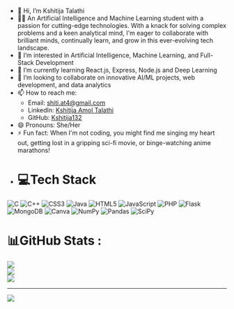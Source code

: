 - 👋 Hi, I’m Kshitija Talathi
- 👩‍🎓 An Artificial Intelligence and Machine Learning student with a passion for cutting-edge technologies. With a knack for solving complex problems and a keen analytical mind, I'm eager to collaborate with brilliant minds, continually learn, and grow in this ever-evolving tech landscape.
- 👀 I’m interested in Artificial Intelligence, Machine Learning, and Full-Stack Development
- 🌱 I’m currently learning React.js, Express, Node.js and Deep Learning
- 💞️ I’m looking to collaborate on innovative AI/ML projects, web development, and data analytics
- 📫 How to reach me:
  - Email: [shiti.at4@gmail.com](mailto:shiti.at4@gmail.com)
  - LinkedIn: [Kshitija Amol Talathi](https://www.linkedin.com/in/kshitija-amol-talathi/)
  - GitHub: [Kshitija132](https://github.com/Kshitija132)
- 😄 Pronouns: She/Her
- ⚡ Fun fact:  When I'm not coding, you might find me singing my heart out, getting lost in a gripping sci-fi movie, or binge-watching anime marathons!
- # 💻Tech Stack
![C](https://img.shields.io/badge/c-%2300599C.svg?style=for-the-badge&logo=c&logoColor=white) ![C++](https://img.shields.io/badge/c++-%2300599C.svg?style=for-the-badge&logo=c%2B%2B&logoColor=white) ![CSS3](https://img.shields.io/badge/css3-%231572B6.svg?style=for-the-badge&logo=css3&logoColor=white) ![Java](https://img.shields.io/badge/java-%23ED8B00.svg?style=for-the-badge&logo=java&logoColor=white) ![HTML5](https://img.shields.io/badge/html5-%23E34F26.svg?style=for-the-badge&logo=html5&logoColor=white) ![JavaScript](https://img.shields.io/badge/javascript-%23323330.svg?style=for-the-badge&logo=javascript&logoColor=%23F7DF1E) ![PHP](https://img.shields.io/badge/php-%23777BB4.svg?style=for-the-badge&logo=php&logoColor=white) ![Flask](https://img.shields.io/badge/flask-%23000.svg?style=for-the-badge&logo=flask&logoColor=white)  ![MongoDB](https://img.shields.io/badge/MongoDB-%234ea94b.svg?style=for-the-badge&logo=mongodb&logoColor=white) ![Canva](https://img.shields.io/badge/Canva-%2300C4CC.svg?style=for-the-badge&logo=Canva&logoColor=white) ![NumPy](https://img.shields.io/badge/numpy-%23013243.svg?style=for-the-badge&logo=numpy&logoColor=white) ![Pandas](https://img.shields.io/badge/pandas-%23150458.svg?style=for-the-badge&logo=pandas&logoColor=white) ![SciPy](https://img.shields.io/badge/SciPy-%230C55A5.svg?style=for-the-badge&logo=scipy&logoColor=%white)
# 📊GitHub Stats :
![](https://github-readme-stats.vercel.app/api?username=Kshitija132&theme=radical&hide_border=false&include_all_commits=false&count_private=false)<br/>
![](https://github-readme-streak-stats.herokuapp.com/?user=Kshitija132&theme=radical&hide_border=false)<br/>
![](https://github-readme-stats.vercel.app/api/top-langs/?username=Kshitija132&theme=radical&hide_border=false&include_all_commits=false&count_private=false&layout=compact)

---
[![](https://visitcount.itsvg.in/api?id=Kshitija132&icon=0&color=0)](https://visitcount.itsvg.in)


<!---
Kshitija132/Kshitija132 is a ✨ special ✨ repository because its `README.md` (this file) appears on your GitHub profile.
You can click the Preview link to take a look at your changes.
--->
